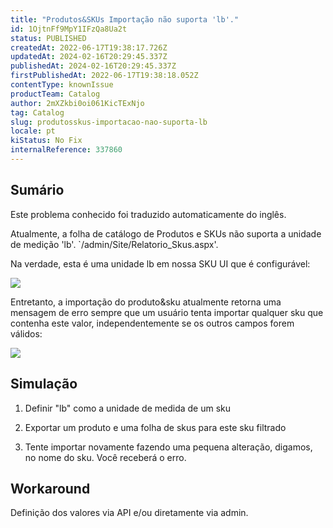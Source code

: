 ```yaml
---
title: "Produtos&SKUs Importação não suporta 'lb'."
id: 1OjtnFf9MpY1IFzQa8Ua2t
status: PUBLISHED
createdAt: 2022-06-17T19:38:17.726Z
updatedAt: 2024-02-16T20:29:45.337Z
publishedAt: 2024-02-16T20:29:45.337Z
firstPublishedAt: 2022-06-17T19:38:18.052Z
contentType: knownIssue
productTeam: Catalog
author: 2mXZkbi0oi061KicTExNjo
tag: Catalog
slug: produtosskus-importacao-nao-suporta-lb
locale: pt
kiStatus: No Fix
internalReference: 337860
---
```


## Sumário

<div class="alert alert-info">
  <p>Este problema conhecido foi traduzido automaticamente do inglês.</p>
</div>


Atualmente, a folha de catálogo de Produtos e SKUs não suporta a unidade de medição 'lb'. `/admin/Site/Relatorio_Skus.aspx'.

Na verdade, esta é uma unidade lb em nossa SKU UI que é configurável:

 ![](https://vtexhelp.zendesk.com/attachments/token/IYCZqjQWduAKjhP73hd7Uqaho/?name=inline1704074446.png)

Entretanto, a importação do produto&sku atualmente retorna uma mensagem de erro sempre que um usuário tenta importar qualquer sku que contenha este valor, independentemente se os outros campos forem válidos:

 ![](https://vtexhelp.zendesk.com/attachments/token/1v8a6RWRFaqwAHilwADBdnw7z/?name=inline802930792.png)







## Simulação


1) Definir "lb" como a unidade de medida de um sku

2) Exportar um produto e uma folha de skus para este sku filtrado

3) Tente importar novamente fazendo uma pequena alteração, digamos, no nome do sku. Você receberá o erro.







## Workaround


Definição dos valores via API e/ou diretamente via admin.

